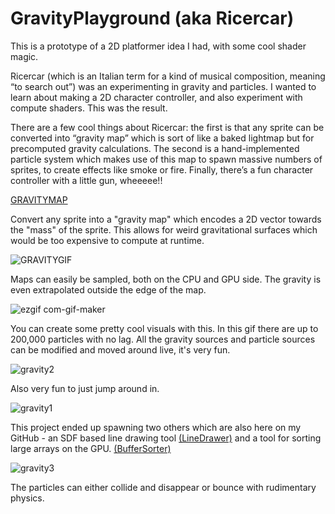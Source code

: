 # GravityPlayground (aka Ricercar)

This is a prototype of a 2D platformer idea I had, with some cool shader magic.

Ricercar (which is an Italian term for a kind of musical composition, meaning “to search out”) was an experimenting in gravity and particles. I wanted to learn about making a 2D character controller, and also experiment with compute shaders. This was the result.

There are a few cool things about Ricercar: the first is that any sprite can be converted into “gravity map” which is sort of like a baked lightmap but for precomputed gravity calculations. The second is a hand-implemented particle system which makes use of this map to spawn massive numbers of sprites, to create effects like smoke or fire. Finally, there’s a fun character controller with a little gun, wheeeee!!

[GRAVITYMAP](https://user-images.githubusercontent.com/18707147/187958323-b143d277-1a5b-4fe9-9428-92c97fff30bf.gif)

Convert any sprite into a "gravity map" which encodes a 2D vector towards the "mass" of the sprite. This allows for weird gravitational surfaces which would be too expensive to compute at runtime.

![GRAVITYGIF](https://user-images.githubusercontent.com/18707147/187958343-63b40d92-770c-422b-a77f-00155d84735a.gif)

Maps can easily be sampled, both on the CPU and GPU side. The gravity is even extrapolated outside the edge of the map.

![ezgif com-gif-maker](https://user-images.githubusercontent.com/18707147/187958904-88e0c9f7-d9f4-4a01-afb9-068cf8fd9428.gif)

You can create some pretty cool visuals with this. In this gif there are up to 200,000 particles with no lag. All the gravity sources and particle sources can be modified and moved around live, it's very fun.

![gravity2](https://user-images.githubusercontent.com/18707147/187958999-790a647b-a612-4903-b1ca-40058fdd3a26.gif)

Also very fun to just jump around in.

![gravity1](https://user-images.githubusercontent.com/18707147/187959090-1b91eadf-b96d-482b-b21c-1238c2f0ee13.gif)

This project ended up spawning two others which are also here on my GitHub - an SDF based line drawing tool [(LineDrawer)](https://github.com/EmmetOT/LineDrawer) and a tool for sorting large arrays on the GPU. [(BufferSorter)](https://github.com/EmmetOT/BufferSorter)

![gravity3](https://user-images.githubusercontent.com/18707147/187959276-439481cd-909a-46f8-81dc-89b76ba42a53.gif)

The particles can either collide and disappear or bounce with rudimentary physics.
